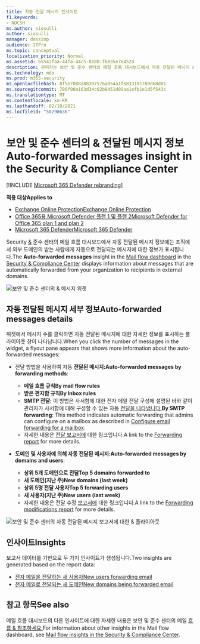 ```yaml
---
title: 자동 전달 메시지 인사이트
f1.keywords:
- NOCSH
ms.author: siosulli
author: siosulli
manager: dansimp
audience: ITPro
ms.topic: conceptual
localization_priority: Normal
ms.assetid: b5543faa-44fa-44c5-8180-fb835e7e452d
description: 관리자는 보안 및 준수 센터의 메일 흐름 대시보드에서 자동 전달된 메시지 & 수 있습니다.
ms.technology: mdo
ms.prod: m365-security
ms.openlocfilehash: 8f5e7088a88307576a054a1f6833101789d68d01
ms.sourcegitcommit: 786f90a163d34c02b8451d09aa1efb1e1d5f543c
ms.translationtype: MT
ms.contentlocale: ko-KR
ms.lasthandoff: 02/18/2021
ms.locfileid: "50290636"
---
```

# <a name="auto-forwarded-messages-insight-in-the-security--compliance-center"></a><span data-ttu-id="bc02a-103">보안 및 준수 센터의 & 전달된 메시지 정보</span><span class="sxs-lookup"><span data-stu-id="bc02a-103">Auto-forwarded messages insight in the Security & Compliance Center</span></span>

[!INCLUDE [Microsoft 365 Defender rebranding](../includes/microsoft-defender-for-office.md)]

<span data-ttu-id="bc02a-104">**적용 대상**</span><span class="sxs-lookup"><span data-stu-id="bc02a-104">**Applies to**</span></span>
- [<span data-ttu-id="bc02a-105">Exchange Online Protection</span><span class="sxs-lookup"><span data-stu-id="bc02a-105">Exchange Online Protection</span></span>](exchange-online-protection-overview.md)
- [<span data-ttu-id="bc02a-106">Office 365용 Microsoft Defender 플랜 1 및 플랜 2</span><span class="sxs-lookup"><span data-stu-id="bc02a-106">Microsoft Defender for Office 365 plan 1 and plan 2</span></span>](office-365-atp.md)
- [<span data-ttu-id="bc02a-107">Microsoft 365 Defender</span><span class="sxs-lookup"><span data-stu-id="bc02a-107">Microsoft 365 Defender</span></span>](../mtp/microsoft-threat-protection.md)

<span data-ttu-id="bc02a-108">Security  [&](https://protection.office.com) 준수 센터의 메일 [](mail-flow-insights-v2.md) 흐름 대시보드에서 자동 전달된 메시지 정보에는 조직에서 외부 도메인의 받는 사람에게 자동으로 전달되는 메시지에 대한 정보가 표시됩니다.</span><span class="sxs-lookup"><span data-stu-id="bc02a-108">The **Auto-forwarded messages** insight in the [Mail flow dashboard](mail-flow-insights-v2.md) in the [Security & Compliance Center](https://protection.office.com) displays information about messages that are automatically forwarded from your organization to recipients in external domains.</span></span>

![보안 및 준수 센터의 & 메시지 위젯](../../media/mfi-auto-forwarded-messages.png)

## <a name="auto-forwarded-messages-details"></a><span data-ttu-id="bc02a-110">자동 전달된 메시지 세부 정보</span><span class="sxs-lookup"><span data-stu-id="bc02a-110">Auto-forwarded messages details</span></span>

<span data-ttu-id="bc02a-111">위젯에서 메시지 수를 클릭하면 자동 전달된 메시지에 대한 자세한 정보를 표시하는 플라이아웃 창이 나타납니다.</span><span class="sxs-lookup"><span data-stu-id="bc02a-111">When you click the number of messages in the widget, a flyout pane appears that shows more information about the auto-forwarded messages:</span></span>

- <span data-ttu-id="bc02a-112">전달 방법을 사용하여 자동 **전달된 메시지:**</span><span class="sxs-lookup"><span data-stu-id="bc02a-112">**Auto-forwarded messages by forwarding methods**:</span></span>

  - <span data-ttu-id="bc02a-113">**메일 흐름 규칙**</span><span class="sxs-lookup"><span data-stu-id="bc02a-113">**By mail flow rules**</span></span>
  - <span data-ttu-id="bc02a-114">**받은 편지함 규칙**</span><span class="sxs-lookup"><span data-stu-id="bc02a-114">**By Inbox rules**</span></span>
  - <span data-ttu-id="bc02a-115">**SMTP 전달:** 이 방법은 사서함에 대한 전자 메일 전달 구성에 설명된 바와 같이 관리자가 사서함에 대해 구성할 수 있는 자동 [전달을 나타냅니다.](https://docs.microsoft.com/Exchange/recipients-in-exchange-online/manage-user-mailboxes/configure-email-forwarding)</span><span class="sxs-lookup"><span data-stu-id="bc02a-115">**By SMTP forwarding**: This method indicates automatic forwarding that admins can configure on a mailbox as described in [Configure email forwarding for a mailbox](https://docs.microsoft.com/Exchange/recipients-in-exchange-online/manage-user-mailboxes/configure-email-forwarding).</span></span>
  - <span data-ttu-id="bc02a-116">자세한 내용은 [전달 보고서에](view-mail-flow-reports.md#forwarding-report) 대한 링크입니다.</span><span class="sxs-lookup"><span data-stu-id="bc02a-116">A link to the [Forwarding report](view-mail-flow-reports.md#forwarding-report) for more details.</span></span>

- <span data-ttu-id="bc02a-117">**도메인 및 사용자에 의해 자동 전달된 메시지:**</span><span class="sxs-lookup"><span data-stu-id="bc02a-117">**Auto-forwarded messages by domains and users**:</span></span>

  - <span data-ttu-id="bc02a-118">**상위 5개 도메인으로 전달**</span><span class="sxs-lookup"><span data-stu-id="bc02a-118">**Top 5 domains forwarded to**</span></span>
  - <span data-ttu-id="bc02a-119">**새 도메인(지난 주)**</span><span class="sxs-lookup"><span data-stu-id="bc02a-119">**New domains (last week)**</span></span>
  - <span data-ttu-id="bc02a-120">**상위 5명 전달 사용자**</span><span class="sxs-lookup"><span data-stu-id="bc02a-120">**Top 5 forwarding users**</span></span>
  - <span data-ttu-id="bc02a-121">**새 사용자(지난 주)**</span><span class="sxs-lookup"><span data-stu-id="bc02a-121">**New users (last week)**</span></span>
  - <span data-ttu-id="bc02a-122">자세한 내용은 전달 수정 [보고서에](mfi-new-users-forwarding-email.md#forwarding-modifications-report) 대한 링크입니다.</span><span class="sxs-lookup"><span data-stu-id="bc02a-122">A link to the [Forwarding modifications report](mfi-new-users-forwarding-email.md#forwarding-modifications-report) for more details.</span></span>

![보안 및 준수 센터의 자동 전달된 메시지 보고서에 대한 & 플라이아웃](../../media/mfi-auto-forwarded-messages-details.png)

## <a name="insights"></a><span data-ttu-id="bc02a-124">인사이트</span><span class="sxs-lookup"><span data-stu-id="bc02a-124">Insights</span></span>

<span data-ttu-id="bc02a-125">보고서 데이터를 기반으로 두 가지 인사이트가 생성됩니다.</span><span class="sxs-lookup"><span data-stu-id="bc02a-125">Two insights are generated based on the report data:</span></span>

- [<span data-ttu-id="bc02a-126">전자 메일을 전달하는 새 사용자</span><span class="sxs-lookup"><span data-stu-id="bc02a-126">New users forwarding email</span></span>](mfi-new-users-forwarding-email.md)
- [<span data-ttu-id="bc02a-127">전자 메일로 전달되는 새 도메인</span><span class="sxs-lookup"><span data-stu-id="bc02a-127">New domains being forwarded email</span></span>](mfi-new-domains-being-forwarded-email.md)

## <a name="see-also"></a><span data-ttu-id="bc02a-128">참고 항목</span><span class="sxs-lookup"><span data-stu-id="bc02a-128">See also</span></span>

<span data-ttu-id="bc02a-129">메일 흐름 대시보드의 다른 인사이트에 대한 자세한 내용은 보안 및 준수 센터의 메일 [흐름 & 참조하세요.](mail-flow-insights-v2.md)</span><span class="sxs-lookup"><span data-stu-id="bc02a-129">For information about other insights in the Mail flow dashboard, see [Mail flow insights in the Security & Compliance Center](mail-flow-insights-v2.md).</span></span>

